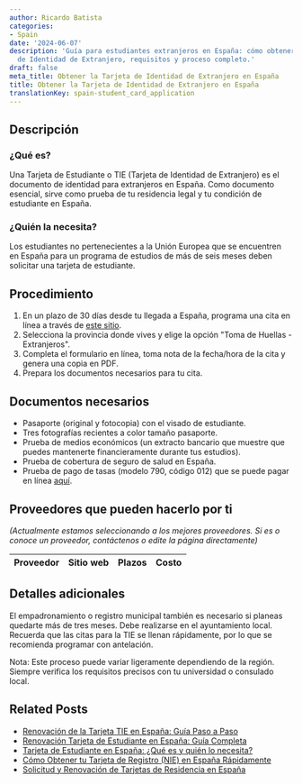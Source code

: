 ```yaml
---
author: Ricardo Batista
categories:
- Spain
date: '2024-06-07'
description: 'Guía para estudiantes extranjeros en España: cómo obtener la Tarjeta
  de Identidad de Extranjero, requisitos y proceso completo.'
draft: false
meta_title: Obtener la Tarjeta de Identidad de Extranjero en España
title: Obtener la Tarjeta de Identidad de Extranjero en España
translationKey: spain-student_card_application
---
```



## Descripción

### ¿Qué es?
Una Tarjeta de Estudiante o TIE (Tarjeta de Identidad de Extranjero) es el documento de identidad para extranjeros en España. Como documento esencial, sirve como prueba de tu residencia legal y tu condición de estudiante en España.

### ¿Quién la necesita?
Los estudiantes no pertenecientes a la Unión Europea que se encuentren en España para un programa de estudios de más de seis meses deben solicitar una tarjeta de estudiante.

## Procedimiento

1. En un plazo de 30 días desde tu llegada a España, programa una cita en línea a través de [este sitio](https://sede.administracionespublicas.gob.es/icpplus/).
2. Selecciona la provincia donde vives y elige la opción "Toma de Huellas - Extranjeros".
3. Completa el formulario en línea, toma nota de la fecha/hora de la cita y genera una copia en PDF.
4. Prepara los documentos necesarios para tu cita.

## Documentos necesarios

- Pasaporte (original y fotocopia) con el visado de estudiante.
- Tres fotografías recientes a color tamaño pasaporte.
- Prueba de medios económicos (un extracto bancario que muestre que puedes mantenerte financieramente durante tus estudios).
- Prueba de cobertura de seguro de salud en España.
- Prueba de pago de tasas (modelo 790, código 012) que se puede pagar en línea [aquí](https://sede.policia.gob.es/Tasa790_012/ImpresoRellenar).

## Proveedores que pueden hacerlo por ti

_(Actualmente estamos seleccionando a los mejores proveedores. Si es o conoce un proveedor, contáctenos o edite la página directamente)_

| Proveedor | Sitio web | Plazos | Costo |
| --------------- | --------------- | :-------------: | :-------------: |
## Detalles adicionales

El empadronamiento o registro municipal también es necesario si planeas quedarte más de tres meses. Debe realizarse en el ayuntamiento local. Recuerda que las citas para la TIE se llenan rápidamente, por lo que se recomienda programar con antelación.

Nota: Este proceso puede variar ligeramente dependiendo de la región. Siempre verifica los requisitos precisos con tu universidad o consulado local.

## Related Posts

- [Renovación de la Tarjeta TIE en España: Guía Paso a Paso](https://tramitit.com/es/guides/spain/renovacion_de_la_tarjeta_de_residente_comunitario/)
- [Renovación Tarjeta de Estudiante en España: Guía Completa](https://tramitit.com/es/guides/spain/renovacion_de_la_tarjeta_de_estudiante/)
- [Tarjeta de Estudiante en España: ¿Qué es y quién lo necesita?](https://tramitit.com/es/guides/spain/tarjeta_de_estudiantes_para_extranjeros_inicial_o_renovación/)
- [Cómo Obtener tu Tarjeta de Registro (NIE) en España Rápidamente](https://tramitit.com/es/guides/spain/cédula_de_inscripción/)
- [Solicitud y Renovación de Tarjetas de Residencia en España](https://tramitit.com/es/guides/spain/tarjeta_inicial_o_renovación_residencia_o_residencia_y_trabajo/)